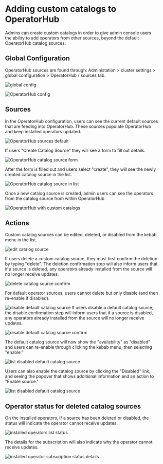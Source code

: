 # Adding custom catalogs to OperatorHub

Admins can create custom catalogs in order to give admin console users the ability to add operators from other sources, beyond the default OperatorHub catalog sources.

## Global Configuration

OperatorHub sources are found through: Administation > cluster settings > global configuration > OperatorHub / sources tab.

![global config](img/operatorhub-custom-catalog1.png)

![OperatorHub config](img/operatorhub-custom-catalog2.png)

## Sources

In the OperatorHub configuration, users can see the current default sources that are feeding into OperatorHub. These sources populate OperatorHub and keep installed operators updated.

![OperatorHub sources default](img/operatorhub-custom-catalog3.png)

If users "Create Catalog Source" they will see a form to fill out details.

![OperatorHub catalog source form](img/operatorhub-custom-catalog4.png)

After the form is filled out and users select "create", they will see the newly created catalog source in the list.

![OperatorHub catalog source in list](img/operatorhub-custom-catalog5.png)

Once a new catalog source is created, admin users can see the operators from the catalog source from within OperatorHub.

![OperatorHub with custom catalogs](img/operatorhub-custom-catalog6.png)


## Actions

Custom catalog sources can be edited, deleted, or disabled from the kebab menu in the list.

![edit catalog source](img/operatorhub-custom-catalog7.png)

If users delete a custom catalog source, they must first confirm the deletion by typing "delete". The deletion confirmation step will also inform users that if a source is deleted, any operators already installed from the source will no longer receive updates.

![delete catalog source confirm](img/operatorhub-custom-catalog8.png)

For default operator sources, users cannot delete but only disable (and then re-enable if disabled).

![disable default catalog source](img/operatorhub-custom-catalog11.png)
If users disable a default catalog source, the disable confirmation step will inform users that if a source is disabled, any operators already installed from the source will no longer receive updates.

![disable default catalog source confirm](img/operatorhub-custom-catalog12.png)

The default catalog source will now show the "availability" as "disabled" and users can re-enable through clicking the kebab menu, then selecting "enable."

![list disabled default catalog source](img/operatorhub-custom-catalog13.png)

Users can also enable the catalog source by clicking the "Disabled" link, and seeing the popover that shows additional information and an action to "Enable source."

![list disabled default catalog source](img/operatorhub-custom-catalog14.png)


## Operator status for deleted catalog sources

On the installed operators, if a source has been deleted or disabled, the status will indicate the operator cannot receive updates.

![installed operators list status](img/operatorhub-custom-catalog9.png)

The details for the subscription will also indicate why the operator cannot receive updates.

![installed operator subscription status details](img/operatorhub-custom-catalog10.png)



